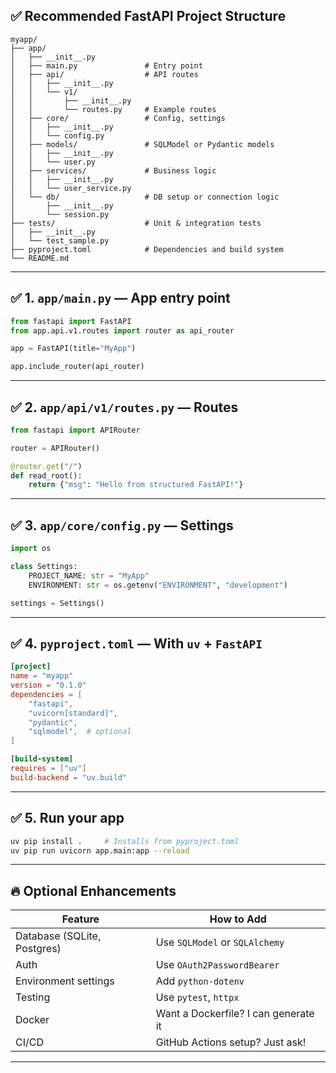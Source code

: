 ## ✅ Recommended FastAPI Project Structure

```
myapp/
├── app/
│   ├── __init__.py
│   ├── main.py               # Entry point
│   ├── api/                  # API routes
│   │   ├── __init__.py
│   │   └── v1/
│   │       ├── __init__.py
│   │       └── routes.py     # Example routes
│   ├── core/                 # Config, settings
│   │   ├── __init__.py
│   │   └── config.py
│   ├── models/               # SQLModel or Pydantic models
│   │   ├── __init__.py
│   │   └── user.py
│   ├── services/             # Business logic
│   │   ├── __init__.py
│   │   └── user_service.py
│   └── db/                   # DB setup or connection logic
│       ├── __init__.py
│       └── session.py
├── tests/                    # Unit & integration tests
│   ├── __init__.py
│   └── test_sample.py
├── pyproject.toml            # Dependencies and build system
└── README.md
```

---

## ✅ 1. `app/main.py` — App entry point

```python
from fastapi import FastAPI
from app.api.v1.routes import router as api_router

app = FastAPI(title="MyApp")

app.include_router(api_router)
```

---

## ✅ 2. `app/api/v1/routes.py` — Routes

```python
from fastapi import APIRouter

router = APIRouter()

@router.get("/")
def read_root():
    return {"msg": "Hello from structured FastAPI!"}
```

---

## ✅ 3. `app/core/config.py` — Settings

```python
import os

class Settings:
    PROJECT_NAME: str = "MyApp"
    ENVIRONMENT: str = os.getenv("ENVIRONMENT", "development")

settings = Settings()
```

---

## ✅ 4. `pyproject.toml` — With `uv` + `FastAPI`

```toml
[project]
name = "myapp"
version = "0.1.0"
dependencies = [
    "fastapi",
    "uvicorn[standard]",
    "pydantic",
    "sqlmodel",  # optional
]

[build-system]
requires = ["uv"]
build-backend = "uv.build"
```

---

## ✅ 5. Run your app

```bash
uv pip install .     # Installs from pyproject.toml
uv pip run uvicorn app.main:app --reload
```

---

## 🔥 Optional Enhancements

| Feature                     | How to Add                           |
| --------------------------- | ------------------------------------ |
| Database (SQLite, Postgres) | Use `SQLModel` or `SQLAlchemy`       |
| Auth                        | Use `OAuth2PasswordBearer`           |
| Environment settings        | Add `python-dotenv`                  |
| Testing                     | Use `pytest`, `httpx`                |
| Docker                      | Want a Dockerfile? I can generate it |
| CI/CD                       | GitHub Actions setup? Just ask!      |

---

